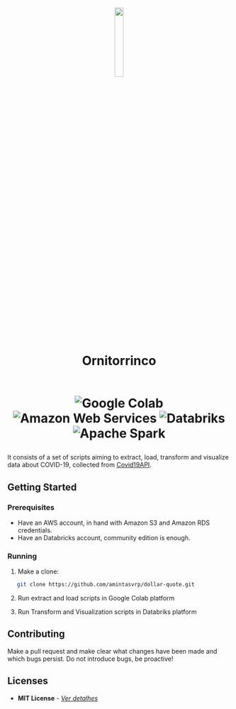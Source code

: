 <h1 align="center">
  <img width="20%" src="https://123emoji.com/wp-content/uploads/2017/09/sticker-8-12.png" />
  <br />
  Ornitorrinco
  <br></br>
<p align="center">
<img alt="Google Colab" src="https://img.shields.io/badge/-Google Colab-F9AB00?style=for-the-badge&logo=googlecolab&logoColor=white" />
<img alt="Amazon Web Services" src="https://img.shields.io/badge/-Amazon Web Services-232F3E?style=for-the-badge&logo=amazonaws&logoColor=white" />
<img alt="Databriks" src="https://img.shields.io/badge/-Databricks-FF3621?style=for-the-badge&logo=databricks&logoColor=white" />
<img alt="Apache Spark" src="https://img.shields.io/badge/-Apache Spark-E25A1C?style=for-the-badge&logo=apachespark&logoColor=white" />
</p>
</h1>

It consists of a set of scripts aiming to extract, load, transform and visualize data about COVID-19, collected from [Covid19API](https://covid19api.com/). 

## Getting Started

### **Prerequisites**

- Have an AWS account, in hand with Amazon S3 and Amazon RDS credentials.
- Have an Databricks account, community edition is enough.

### **Running**

1. Make a clone:

```sh
   git clone https://github.com/amintasvrp/dollar-quote.git
```

2. Run extract and load scripts in Google Colab platform

3. Run Transform and Visualization scripts in Databriks platform


## Contributing

Make a pull request and make clear what changes have been made and which bugs persist. Do not introduce bugs, be proactive!

## Licenses

- **MIT License** - [_Ver detalhes_](./LICENSE.txt)
